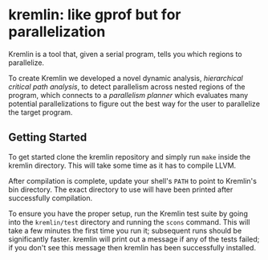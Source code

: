 # kremlin: like gprof but for parallelization

Kremlin is a tool that, given a serial program, tells you which regions to
parallelize.

To create Kremlin we developed a novel dynamic analysis, _hierarchical critical
path analysis_, to detect parallelism across nested regions of the program,
which connects to a _parallelism planner_ which evaluates many potential
parallelizations to figure out the best way for the user to parallelize the
target program. 

## Getting Started

To get started clone the kremlin repository and simply run `make` inside the
kremlin directory.
This will take some time as it has to compile LLVM.

After compilation is complete, update your shell's `PATH` to point to Kremlin's
bin directory.
The exact directory to use will have been printed after successfully
compilation.

To ensure you have the proper setup, run the Kremlin test suite by going into
the `kremlin/test` directory and running the `scons` command.
This will take a few minutes the first time you run it; subsequent runs should
be significantly faster.
kremlin will print out a message if any of the tests failed; if you don't see
this message then kremlin has been successfully installed.
